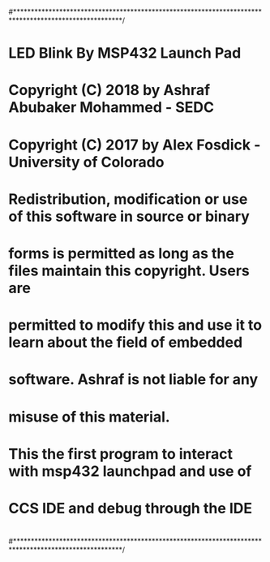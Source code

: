 #******************************************************************************************************/
#                LED Blink By MSP432 Launch Pad
# Copyright (C) 2018 by Ashraf Abubaker Mohammed - SEDC
# Copyright (C) 2017 by Alex Fosdick - University of Colorado
# 
# Redistribution, modification or use of this software in source or binary
# forms is permitted as long as the files maintain this copyright. Users are 
# permitted to modify this and use it to learn about the field of embedded
# software. Ashraf is not liable for any
# misuse of this material. 
#
#
#
#    This the first program to interact with msp432 launchpad and use of 
#    CCS IDE and debug through the IDE
#
#
#
# 
#
#******************************************************************************************************/